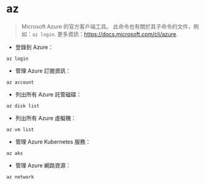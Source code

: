 # az

> Microsoft Azure 的官方客戶端工具。
> 此命令也有關於其子命令的文件，例如：`az login`.
> 更多資訊：<https://docs.microsoft.com/cli/azure>.

- 登錄到 Azure：

`az login`

- 管理 Azure 訂閱資訊：

`az account`

- 列出所有 Azure 託管磁碟：

`az disk list`

- 列出所有 Azure 虛擬機：

`az vm list`

- 管理 Azure Kubernetes 服務：

`az aks`

- 管理 Azure 網路資源：

`az network`